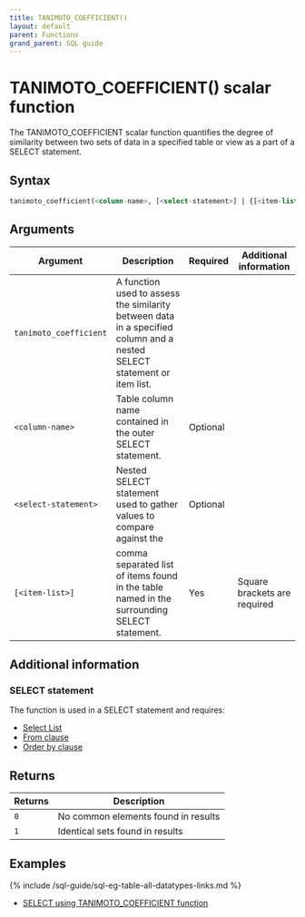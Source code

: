 ```yaml
---
title: TANIMOTO_COEFFICIENT()
layout: default
parent: Functions
grand_parent: SQL guide
---
```

# TANIMOTO_COEFFICIENT() scalar function

The TANIMOTO_COEFFICIENT scalar function quantifies the degree of similarity between two sets of data in a specified table or view as a part of a SELECT statement.

<!-- QUERY - can JACCARD be substituted for TANIMOTO?-->

## Syntax

```sql
tanimoto_coefficient(<column-name>, [<select-statement>] | {[<item-list>]})
```

## Arguments

| Argument | Description | Required | Additional information |
|---|---|---|---|
| `tanimoto_coefficient` | A function used to assess the similarity between data in a specified column and a nested SELECT statement or item list. |  |  |
| `<column-name>` | Table column name contained in the outer SELECT statement. | Optional |  |
| `<select-statement>` | Nested SELECT statement used to gather values to compare against the <column name> | Optional |  |
| `[<item-list>]` | comma separated list of items found in the table named in the surrounding SELECT statement. | Yes | Square brackets are required |

## Additional information

### SELECT statement

The function is used in a SELECT statement and requires:
* [Select List](/docs/sql-guide/statements/statement-select#select_list-information)
* [From clause](/docs/sql-guide/statements/statement-select/#from_clause-information)
* [Order by clause](/docs/sql-guide/statements/statement-select/#ordering-results)

## Returns

| Returns | Description |
|---|---|
| `0` | No common elements found in results |
| `1` | Identical sets found in results

## Examples

{% include /sql-guide/sql-eg-table-all-datatypes-links.md %}

* [SELECT using TANIMOTO_COEFFICIENT function](/docs/sql-guide/examples/sql-eg-select/sql-eg-select-from-tan-target)
